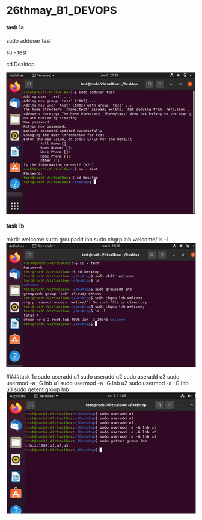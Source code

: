 # 26thmay_B1_DEVOPS
#### task 1a
sudo adduser test

 su - test

 cd Desktop

 <img src ="task1(a).PNG">


#### task 1b
 mkdir welcome
 sudo groupadd lnb
 sudo chgrp lnb welcome/
 ls -l
<img src="task1(b).PNG">


####task 1c
 sudo useradd u1
 sudo useradd u2
 sudo useradd u3
 sudo usermod -a -G lnb u1
 sudo usermod -a -G lnb u2
 sudo usermod -a -G lnb u3
 sudo getent group lnb
<img src ="task1(c).PNG">


